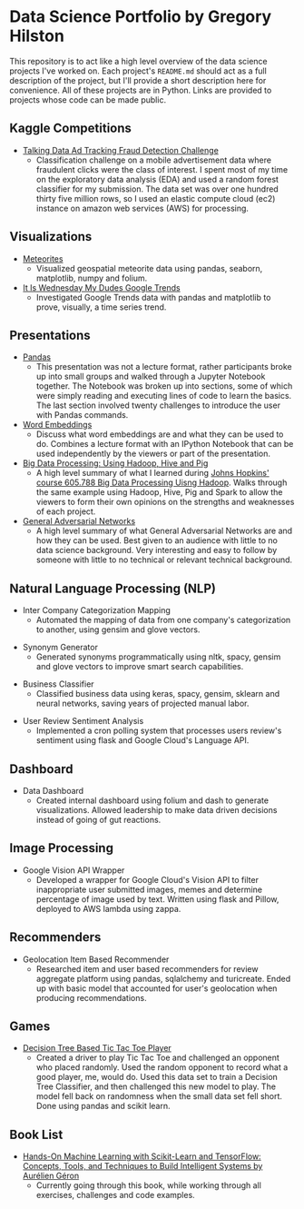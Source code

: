 # Data Science Portfolio by Gregory Hilston

This repository is to act like a high level overview of the data science projects I've worked on. Each project's `README.md` should act as a full description of the project, but I'll provide a short description here for convenience. All of these projects are in Python. Links are provided to projects whose code can be made public.

## Kaggle Competitions

- [Talking Data Ad Tracking Fraud Detection Challenge](https://github.com/GregHilston/kaggle-talking-data-ad-tracking-fraud-detection-challenge)
  - Classification challenge on a mobile advertisement data where fraudulent clicks were the class of interest. I spent most of my time on the exploratory data analysis (EDA) and used a random forest classifier for my submission. The data set was over one hundred thirty five million rows, so I used an elastic compute cloud (ec2) instance on amazon web services (AWS) for processing.

## Visualizations

- [Meteorites](https://github.com/GregHilston/meteorites)
  - Visualized geospatial meteorite data using pandas, seaborn, matplotlib, numpy and folium.
- [It Is Wednesday My Dudes Google Trends](https://github.com/GregHilston/It-Is-Wednesday-My-Dudes-Google-Trends)
  - Investigated Google Trends data with pandas and matplotlib to prove, visually, a time series trend.

## Presentations

- [Pandas](https://github.com/GregHilston/ds_pandas_presentation)
  - This presentation was not a lecture format, rather participants broke up into small groups and walked through a Jupyter Notebook together. The Notebook was broken up into sections, some of which were simply reading and executing lines of code to learn the basics. The last section involved twenty challenges to introduce the user with Pandas commands.
- [Word Embeddings](https://github.com/GregHilston/word_embeddings_presentation)
  - Discuss what word embeddings are and what they can be used to do. Combines a lecture format with an IPython Notebook that can be used independently by the viewers or part of the presentation.
- [Big Data Processing: Using Hadoop, Hive and Pig](https://drive.google.com/open?id=13CXGWy9SMo22tm938tRZvdPaIWbfcdSR)
  - A high level summary of what I learned during [Johns Hopkins' course 605.788 Big Data Processing Uisng Hadoop](https://ep.jhu.edu/programs-and-courses/605.788-big-data-processing-using-hadoop). Walks through the same example using Hadoop, Hive, Pig and Spark to allow the viewers to form their own opinions on the strengths and weaknesses of each project.
- [General Adversarial Networks](https://drive.google.com/open?id=1IPM8F2ArYy6ZDnD970HGRfsrirDozufn)
  - A high level summary of what General Adversarial Networks are and how they can be used. Best given to an audience with little to no data science background. Very interesting and easy to follow by someone with little to no technical or relevant technical background.

## Natural Language Processing (NLP)

[comment]: # (ds_advice_local_categories)
- Inter Company Categorization Mapping
  - Automated the mapping of data from one company's categorization to another, using gensim and glove vectors.

[comment]: # (ds_synonym_generator)
- Synonym Generator
  - Generated synonyms programmatically using nltk, spacy, gensim and glove vectors to improve smart search capabilities.

[comment]: # (ds_trl_other_businesses_categorizer)
- Business Classifier
  - Classified business data using keras, spacy, gensim, sklearn and neural networks, saving years of projected manual labor.

[comment]: # (ds_sentiment)
- User Review Sentiment Analysis
  - Implemented a cron polling system that processes users review's sentiment using flask and Google Cloud's Language API.

## Dashboard

[comment]: # (% ds_trl_dashboard, ds_us_cities)
- Data Dashboard
  - Created internal dashboard using folium and dash to generate visualizations. Allowed leadership to make data driven decisions instead of going of gut reactions.

## Image Processing

[comment]: # (% ds_google_cloud_vision)
- Google Vision API Wrapper
  - Developed a wrapper for Google Cloud's Vision API to filter inappropriate user submitted images, memes and determine percentage of image used by text. Written using flask and Pillow, deployed to AWS lambda using zappa.

## Recommenders

[comment]: # (% ds_trl_recommender)
- Geolocation Item Based Recommender
  - Researched item and user based recommenders for review aggregate platform using pandas, sqlalchemy and turicreate. Ended up with basic model that accounted for user's geolocation when producing recommendations.

## Games
[comment]: # (% tic-tac-toe-modeling)
- [Decision Tree Based Tic Tac Toe Player](https://github.com/GregHilston/tic-tac-toe-modeling)
  - Created a driver to play Tic Tac Toe and challenged an opponent who placed randomly. Used the random opponent to record what a good player, me, would do. Used this data set to train a Decision Tree Classifier, and then challenged this new model to play. The model fell back on randomness when the small data set fell short. Done using pandas and scikit learn.

## Book List
- [Hands-On Machine Learning with Scikit-Learn and TensorFlow: Concepts, Tools, and Techniques to Build Intelligent Systems by Aurélien Géron](https://www.amazon.com/Hands-Machine-Learning-Scikit-Learn-TensorFlow/dp/1491962291)
  - Currently going through this book, while working through all exercises, challenges and code examples.

[comment]: # (needed internally ds_adwords, ds_reports, ds_reporter)
